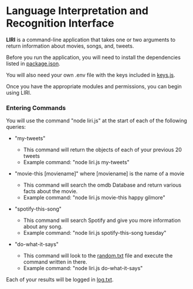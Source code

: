 # Language Interpretation and Recognition Interface

**LIRI** is a command-line application that takes one or two arguments to return information about movies, songs, and, tweets.

Before you run the application, you will need to install the dependencies listed in [package.json](./package.json).

You will also need your own .env file with the keys included in [keys.js](keys.js).

Once you have the appropriate modules and permissions, you can begin using LIRI.

### Entering Commands

You will use the command "node liri.js" at the start of each of the following queries: 
*   "my-tweets" 
    * This command will return the objects of each of your previous 20 tweets
    * Example command: "node liri.js my-tweets"

*   "movie-this [moviename]" where [moviename] is the name of a movie
    * This command will search the omdb Database and return various facts about the movie.
    * Example command: "node liri.js movie-this happy gilmore"

*   "spotify-this-song"
    * This command will search Spotify and give you more information about any song.
    * Example command: "node liri.js spotify-this-song tuesday"

*   "do-what-it-says"
    * This command will look to the [random.txt](random.txt) file and execute the command written in there.
    * Example command: "node liri.js do-what-it-says"

Each of your results will be logged in [log.txt](log.txt).